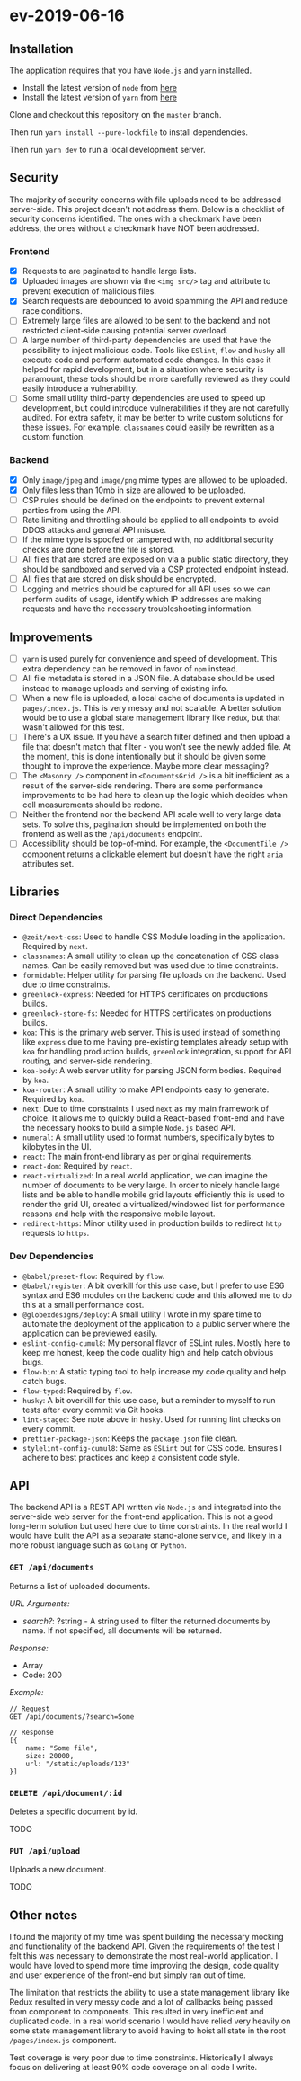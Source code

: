 # ev-2019-06-16

## Installation

The application requires that you have `Node.js` and `yarn` installed.

- Install the latest version of `node` from [here](https://nodejs.org/en/)
- Install the latest version of `yarn` from [here](https://yarnpkg.com/en/docs/install)

Clone and checkout this repository on the `master` branch.

Then run `yarn install --pure-lockfile` to install dependencies.

Then run `yarn dev` to run a local development server.

## Security

The majority of security concerns with file uploads need to be addressed server-side. This project doesn't not address them. Below is a checklist of security concerns identified. The ones with a checkmark have been address, the ones without a checkmark have NOT been addressed.

### Frontend

- [x] Requests to are paginated to handle large lists.
- [x] Uploaded images are shown via the `<img src/>` tag and attribute to prevent execution of malicious files.
- [x] Search requests are debounced to avoid spamming the API and reduce race conditions.
- [ ] Extremely large files are allowed to be sent to the backend and not restricted client-side causing potential server overload.
- [ ] A large number of third-party dependencies are used that have the possibility to inject malicious code. Tools like `ESlint`, `flow` and `husky` all execute code and perform automated code changes. In this case it helped for rapid development, but in a situation where security is paramount, these tools should be more carefully reviewed as they could easily introduce a vulnerability.
- [ ] Some small utility third-party dependencies are used to speed up development, but could introduce vulnerabilities if they are not carefully audited. For extra safety, it may be better to write custom solutions for these issues. For example, `classnames` could easily be rewritten as a custom function.

### Backend

- [x] Only `image/jpeg` and `image/png` mime types are allowed to be uploaded.
- [x] Only files less than 10mb in size are allowed to be uploaded.
- [ ] CSP rules should be defined on the endpoints to prevent external parties from using the API.
- [ ] Rate limiting and throttling should be applied to all endpoints to avoid DDOS attacks and general API misuse.
- [ ] If the mime type is spoofed or tampered with, no additional security checks are done before the file is stored.
- [ ] All files that are stored are exposed on via a public static directory, they should be sandboxed and served via a CSP protected endpoint instead.
- [ ] All files that are stored on disk should be encrypted.
- [ ] Logging and metrics should be captured for all API uses so we can perform audits of usage, identify which IP addresses are making requests and have the necessary troubleshooting information.

## Improvements

- [ ] `yarn` is used purely for convenience and speed of development. This extra dependency can be removed in favor of `npm` instead.
- [ ] All file metadata is stored in a JSON file. A database should be used instead to manage uploads and serving of existing info.
- [ ] When a new file is uploaded, a local cache of documents is updated in `pages/index.js`. This is very messy and not scalable. A better solution would be to use a global state management library like `redux`, but that wasn't allowed for this test.
- [ ] There's a UX issue. If you have a search filter defined and then upload a file that doesn't match that filter - you won't see the newly added file. At the moment, this is done intentionally but it should be given some thought to improve the experience. Maybe more clear messaging?
- [ ] The `<Masonry />` component in `<DocumentsGrid />` is a bit inefficient as a result of the server-side rendering. There are some performance improvements to be had here to clean up the logic which decides when cell measurements should be redone.
- [ ] Neither the frontend nor the backend API scale well to very large data sets. To solve this, pagination should be implemented on both the frontend as well as the `/api/documents` endpoint.
- [ ] Accessibility should be top-of-mind. For example, the `<DocumentTile />` component returns a clickable element but doesn't have the right `aria` attributes set.

## Libraries

### Direct Dependencies

- `@zeit/next-css`: Used to handle CSS Module loading in the application. Required by `next`.
- `classnames`: A small utility to clean up the concatenation of CSS class names. Can be easily removed but was used due to time constraints.
- `formidable`: Helper utility for parsing file uploads on the backend. Used due to time constraints.
- `greenlock-express`: Needed for HTTPS certificates on productions builds.
- `greenlock-store-fs`: Needed for HTTPS certificates on productions builds.
- `koa`: This is the primary web server. This is used instead of something like `express` due to me having pre-existing templates already setup with `koa` for handling production builds, `greenlock` integration, support for API routing, and server-side rendering.
- `koa-body`: A web server utility for parsing JSON form bodies. Required by `koa`.
- `koa-router`: A small utility to make API endpoints easy to generate. Required by `koa`.
- `next`: Due to time constraints I used `next` as my main framework of choice. It allows me to quickly build a React-based front-end and have the necessary hooks to build a simple `Node.js` based API.
- `numeral`: A small utility used to format numbers, specifically bytes to kilobytes in the UI.
- `react`: The main front-end library as per original requirements.
- `react-dom`: Required by `react`.
- `react-virtualized`: In a real world application, we can imagine the number of documents to be very large. In order to nicely handle large lists and be able to handle mobile grid layouts efficiently this is used to render the grid UI, created a virtualized/windowed list for performance reasons and help with the responsive mobile layout.
- `redirect-https`: Minor utility used in production builds to redirect `http` requests to `https`.

### Dev Dependencies

- `@babel/preset-flow`: Required by `flow`.
- `@babel/register`: A bit overkill for this use case, but I prefer to use ES6 syntax and ES6 modules on the backend code and this allowed me to do this at a small performance cost.
- `@globexdesigns/deploy`: A small utility I wrote in my spare time to automate the deployment of the application to a public server where the application can be previewed easily.
- `eslint-config-cumul8`: My personal flavor of ESLint rules. Mostly here to keep me honest, keep the code quality high and help catch obvious bugs.
- `flow-bin`: A static typing tool to help increase my code quality and help catch bugs.
- `flow-typed`: Required by `flow`.
- `husky`: A bit overkill for this use case, but a reminder to myself to run tests after every commit via Git hooks.
- `lint-staged`: See note above in `husky`. Used for running lint checks on every commit.
- `prettier-package-json`: Keeps the `package.json` file clean.
- `stylelint-config-cumul8`: Same as `ESLint` but for CSS code. Ensures I adhere to best practices and keep a consistent code style.

## API

The backend API is a REST API written via `Node.js` and integrated into the server-side web server for the front-end application. This is not a good long-term solution but used here due to time constraints. In the real world I would have built the API as a separate stand-alone service, and likely in a more robust language such as `Golang` or `Python`.

### `GET /api/documents`

Returns a list of uploaded documents.

*URL Arguments:*

- *search?*: ?string - A string used to filter the returned documents by name. If not specified, all documents will be returned.

*Response:*

- Array<DocumentType>
- Code: 200

*Example:*

```
// Request
GET /api/documents/?search=Some

// Response
[{
	name: "Some file",
	size: 20000,
	url: "/static/uploads/123"
}]
```

### `DELETE /api/document/:id`

Deletes a specific document by id.

TODO

### `PUT /api/upload`

Uploads a new document.

TODO

## Other notes

I found the majority of my time was spent building the necessary mocking and functionality of the backend API. Given the requirements of the test I felt this was necessary to demonstrate the most real-world application. I would have loved to spend more time improving the design, code quality and user experience of the front-end but simply ran out of time.

The limitation that restricts the ability to use a state management library like Redux resulted in very messy code and a lot of callbacks being passed from component to components. This resulted in very inefficient and duplicated code. In a real world scenario I would have relied very heavily on some state management library to avoid having to hoist all state in the root `/pages/index.js` component.

Test coverage is very poor due to time constraints. Historically I always focus on delivering at least 90% code coverage on all code I write.
